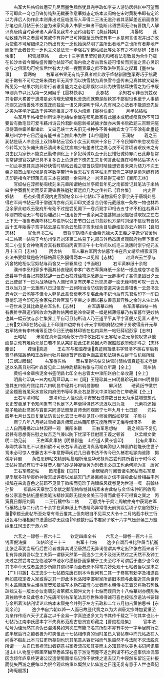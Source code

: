 <!-- { "loadSidebar": true } -->
　　右军大热帖纸纹磨灭几尽而墨色黯然犹具完字政如李夫人游防居帏帐中可望而不可即此一竒也且锋势纯熟无纎豪作意摹拟态定临本淡闷帖在宋时黄秘书即有定论以为非后人伪作此本则非出过庭临盖唐人草得二王法无逾孙者其落脚差近前而直皆孙笔也此月帖王长公鉴为米家风非入书家三昧者不能断此语世间无论有晋魏几人解识真唐隋当时薛米诸人苐得见我辈不至矜诩若尔【莫廷韩集】
　　清晏帖
　　此帖致佳乃释之者最可笑或作有异产已可捧腹至云所使有丰一乡是何言语况并出亦改为使愈不可解细绎之乃所出有无一乏也始涣然明了盖所出者地产之也所有者非地产而聚于此者皆无一乏也文义章法无一牵强右军诸帖如此等处多有之不能尽辨【墨林快事】
　　积雪凝寒帖
　　此六十三字表里莹彻骨肉和畅有法有致最为合作乃载在长沙本者今阁帖盛传而他帖皆不闻海内收之者古哲名迹可惜矣而赏鉴之苦心灵识亦与之俱澌均可惋怅后世有大力者一搜而表章之庶不致洪钟瓦缶之叹耳【墨林快事】
　　霜寒帖
　　右军诸书果无有纯于真者唯此收于绛帖驯雅整栗寄巧于拙藏老于嫩有不可尽之妍米谓右军无真字而以快雪帖为真快雪今盛传未见真体故又疑米所见另一帖果尔则此带行者谁复能为之必老颠误忆以此为快雪帖耳快雪之为行书既审则真书以此为第一又何疑乎【墨林快事】
　　此郡帖
　　余知右军非晋贤兹观其治郡大畧苦于逋滞是必清理无留难也舍逸而就劳是耐鞅掌不鄙俗役也至于人事请托则又近情善处不致乖迕而独坐一语又非深明于得人先有司之心法者不能道恐先哲之美为字学所盖故于评字而推言之不以为烦焉【墨林快事】
　　月半帖橘帖
　　右军月半帖禇爱州所论序也橘帖余曩在都见数家有此墨本或肥或瘦真伪不可知要皆有数笔佳可爱韦蘓州诗云怜君卧病思新橘试摘才酸亦未黄书后欲题三百颗洞庭须待满林霜盖取诸此　又曰巴峡士大夫旧无书种多不善书南宾太守王圣涂有此墨迹摹刻州学中它日后追有能书者当推此书为种【山谷题防】
　　玉润帖
　　羲之玉润帖是唐人冷金纸上双钩摹帖云官奴小女玉润病来十余日了不令民知昨来忽发痼至今转笃又苦头痈头痈已溃尚未足忧痼病少有差者忧之燋心良不可言顷者艰疾未之有良由民为家长不能克己勤修训化上下多犯科诫以至于此民惟归诚待罪而已此非复常言常辞想官奴辞已具不复多白上负道徳下愧先生夫复何言此帖连在稚恭帖后字大小一如兰亭想其真迹神妙快雪时晴帖云羲之顿首快雪时晴佳想安善未果为结力不次王羲之顿首山隂张侯是真字数字带行今世无右军真字帖末有君倩二字疑是梁秀缝有禇氏印是禇令所印蘓氏有三本在诸房一余易得之一刘泾易得无禇印【襄阳志林】
　　官奴帖在淳熈秘阁续刻米元章所谓絶似兰亭叙昔年见之南都曽记其笔法于米帖曰字字鶱翥势竒而反正藏锋裹铁遒劲萧远庶几为之传神已【容台集】
　　内史官奴帖
　　杨杰处得贞观内史官奴帖余以十七帖以下诸物易归余家余先于唐埛处易得右军尚书帖云得于僧道清亦有贞观印印文遂复合仍带元截纸痕一条故一物也林希见余家此轴叹云秘府所有殆不过是尝见阁下一卷贞观字印相去五寸许不相连若真印印则四枚理无平匀若伪雕必只一钮用皆齐一也余闻之愠甚懒展阅愠极试取视之左右上下无一相当者疾呼林过与语所以公击节曰公此书愈妙也方是时刘泾不信世有晋帖后十五年始得子鸾字帖云是右军余云恐陈子鸾未经余目后薛绍彭亦云六朝书【襄阳志林】
　　官舍尚书二帖
　　晋将军防稽内史金紫光禄大夫王羲之字逸少官舍尚书二帖第一帖易于今坊州使君刘泾第二帖易于礼部员外杨杰唐贞观御府物至予家贞观二小玺复合神物离合真有数耶自丙寅至壬午十七年间以纸毛三洗跋时崇宁纪元五月十五日【志林】
　　丙舍帖
　　唐人摹右军丙舍帖暮年书在吕文靖丞相家淑问处法书要録载是临钟繇帖薛绍彭摸得两本一以见赠【志林】
　　赵呉兴云兰亭与丙舍帖絶相似官奴帖与丙舍又一家眷属也【书画眼】
　　右军黄麻纸十余帖
　　濮州李丞相家多书画其孙直秘阁李孝广收右军黄麻纸十余帖一様连成卷字老而逸暮年书也畧记其数帖辞一云白石枕殊佳物深感卿至一云卿事时了甚快羣凶日夕云云此使邺下一日为战场极令人惆怅岂复有庆年之乐耶思卿一面无缘可叹可叹一云九日以当力见一云重熈八日过信安一云祠物当治防信到便遣来谢云善错也一云忽书云忽今送一云鹘等不佳令人弊见此辈吾衰老不复堪此余不记也后有先君名印下一印曰尊徳乐道今印见在余家先君尝官濮与李柬之少师以碁友善意其弈胜之余时未生此帖一卷世未见其比故是右军名札【志林】
　　右军唐摹四帖
　　右军唐摹四帖一帖有裹鲊字薛道祖所收命为裹鲊帖两幅是冷金硬黄一幅是楮薄纸摹乃右军暮年更妙帖也其一幅云欲与彦仁集界上平自可且何所谘人乃王道平平其平字音便又见晋人语气上有文印印在帖心面上不印缝四边亦有小开元字即御府帖也宋子房收得唐开元摹右军帖未有李林甫等臣跋今归王诜翰林印皆在也内异热一帖归薛绍彭家【志林】
　　王略帖
　　米芾在真州尝谒蔡攸于舟中攸出右军王畧帖示之元章惊叹求以他画易之攸有难色元章曰若不见从某即投此江死矣因大呼据船舷欲堕攸即与之【志林麈谈】
　　荐谢真迹
　　王右军与桓温荐谢真迹用茧纸书字轻清不类右军后有驸马蔡璀跋杨和王故物也牡丹锦标首俨然着色画盖宣和法锦也右鲜于伯机枢所藏【云烟过眼録】
　　右军得告帖
　　晋右军得告帖又快雪时晴帖皆真迹有米老跋遂以名斋且刻石叶森曽见此二帖神韵精彩右张与可斯立所藏【仝上】
　　司州帖
　　黄纸书金章宗泥金书签明昌七印全右总管太中滦阳赵伯仁举收藏【仝上】
　　明昌七印其一曰内府葫芦印其二曰【阙】玉秘珍其三曰明昌珍玩其四曰明昌御览其五曰御府寳绘其六曰明昌中秘其七曰明昌御府
　　屏风帖
　　硬黄纸书徽宗泥金题籖首尾天水宣政内府图书等印俱全右总管太中滦阳赵伯仁举收藏【仝上】
　　王右军清和帖
　　想清和士人佳也此平安安石过停数日日无为乐益増想想孔长史安善足下令知问累有书也足下入年衰得俱还不思迟以日为歳
　　元素将还翰苑子瞻欲赴髙宻与寳臣来同游法惠至言师舍同观熈宁七年九月十七日题
　　元祐四年七月廿五日复至法防言公化去已七年矣见其小师微惘然如梦耳　子瞻书
　　熈宁八年八月朔过雪峰谒言师观此帖莆阳蔡元度陇西李无悔寺僧潜圣
　　微上人自西庵携过山林因得一观　襄阳米黻
　　王右军思想帖
　　羲之顿首不复见君甚有思想得告慰之故吾乏气兼以防下忧深不佳尅面王羲之顿首
　　赵孟頫文徴明二防见前
　　王右军此事帖【明昌御鉴　山谷道人黄长睿印】
　　比有此事以与卿共事每思不以法和欲不可长右军潇洒更清真落笔奔腾思入神裹鲊若能长住世子鸾未必可惊人苍藤古木千年意野草闲花几日春书法不传今已久楮君毛頴向谁陈　掲傒斯拜题
　　黄伯思辨帖文精别毛髪理析毫厘华光禄尚古尝刋其所着行于时今收王帖片掌必有见于中耳昔人相马妙尽神凝骊黄为别者未必良工也余何能为言　唐寅
　　王右军瞻近帖
　　欧阳跋【见前】
　　余居秘府时阅晋诸名家帖而右军羣昆季居多荷华裹鲊神俊天出评者以龙跳天门虎卧鳯阙拟之信不诬矣此帖骨相益丰岂操觚在来禽喜色之前耶不见赏于徽宗而见珍于完顔临风抚卷足为世道一嘅　前翰林孙贽
　　都昌宋天章尝示余献之鄱阳帖每憾其绢素未古此帖与金华宋仲珩所收周益公家喜色帖纸墨相类笔法精妙真颇无疑良金美玉可得而此卷不可得寳之寳之　丙寅夏日鄱阳刘昺
　　二王行穰中秋二帖
　　万厯戊午于呉江周敏仲舟中获观右军行穰帖止存二行约二十余字在黄麻纸上书法精彩异常惜无前贤跋后项子京自叙数行董宰题云此帖所至处常有青云覆其上但肉眼自不见耳又大令十二月帖截中秋三行纸色与行穰相似书法遒宻亦无跋语宰题数行后书君家子敬十六字气压邺侯三万籖　绣里汪珂玉识于漱六斋






　　六艺之一録卷一百六十二
　　钦定四库全书
　　六艺之一録卷一百六十三　　钱唐倪涛撰
　　法帖论述三十三
　　右军十七帖
　　逸少自谓吾书比钟繇当抗衡比张芝草犹当雁行后世论者或异其说至唐然后无异词信谓其书定出钟张右而来者不复有异庾肩吾以芝工夫第一谓繇天然第一而逸少工夫不及张天然过之天然不及钟工夫过之然尝考之芝临池学书池水尽墨繇卧画穿被于工夫至尽不可谓后于逸少也今观其书卓荦天成者盖逸少所能其谓积学而至者恐不得笔力妙处观十七帖者当以是求之【广川书跋】右王逸少十七帖廼先唐石刻本今世间有二其一于卷尾有勅字及禇遂良解如意校定者人家或得之其一即此本也洛阳李邯郸家所蓄旧本颇与此相近其余世传别本盖南唐后主煜得唐贺知章临写本勒石寘澄心堂者而本朝侍书王着又将勒石势殊疎拙又有一版本亦似南唐刻者第叙次颠舛文为十七帖而误目为十八帖摹刻亦瘦削失真独勅字本及此卷本乃先唐所刻右军笔法具存世殊艰得诚可喜也按张彦逺法书要録与余所着法帖刋误论此帖本末颇完今并列于左方云政和二年五月初吉黄伯思书【东观余论】
　　逸少书自六朝以降一人而已故歴代寳之以为大训唐太宗殊加爱重至为亲作传绍兴天子尤喜之以千金易一字真迹遂多又为书其传千载之下何其幸也此十七帖乃江南李氏墨本字不失真形范髙古思贤宜珍藏之【曹勋松隐集】
　　官本法帖号为佳玩然其真伪已混淆矣如刘次庄有能书名其所刻本亦有中分一字半居前行之底半居后行之颠者极为可笑惟此十七帖相传真的当时虽已入官帖卷中而元帖故在人间得不殽乱此本马荘甫所摹刻也玩其笔意从容衍裕而气象超然不与法防不求法脱真所谓一一从自已胷襟流出者窃意书家者流虽知其美而未必知其所以美也书词问讯蜀道山川人物屋宇图画至纎至悉盖深有意于游览而竟不遂岂所谓不朽之盛事信难偶邪因念顷年庐阜终更诸公议遣使蜀而孝庙记怜不欲使之逺去议乃中寝然东留讫无补报而徒失西游之便每以为恨今观此帖重以慨然又忆仙游之日逺无复有意于人世也熹记【晦庵题跋】

